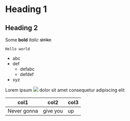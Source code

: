 # Heading 1
## Heading 2
Some **bold** *italic* ~~strike~~

`Hello world`

- abc
- def
  - defabc
  - defdef
- xyz

Lorem ipsum [![](https://my-picture)](https://some-link) dolor sit amet consequetur adipiscing elit

| col1        | col2     | col3 |
| ----------- | -------- | ---- |
| Never gonna | give you | up   |
